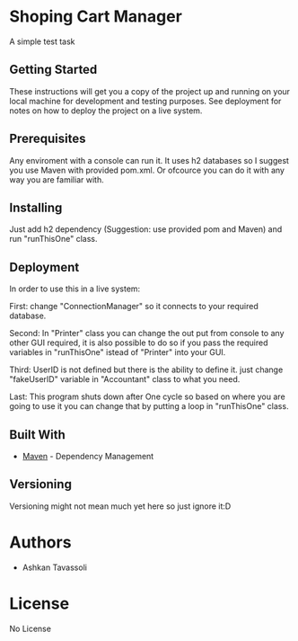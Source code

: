 # Shoping Cart Manager
A simple test task  

## Getting Started
These instructions will get you a copy of the project up and running on your local machine for development and testing purposes. See deployment for notes on how to deploy the project on a live system.

## Prerequisites
Any enviroment with a console can run it. It uses h2 databases so I suggest you use Maven with provided pom.xml. Or ofcource you can do it with any way you are familiar with.

## Installing
Just add h2 dependency (Suggestion: use provided pom and Maven) and run "runThisOne" class.

## Deployment
In order to use this in a live system:

First: change "ConnectionManager" so it connects to your required database.

Second: In "Printer" class you can change the out put from console to any other GUI required, it is also possible to do so if you pass the required variables in "runThisOne" istead of "Printer" into your GUI.

Third: UserID is not defined but there is the ability to define it. just change "fakeUserID" variable in "Accountant" class to what you need.

Last: This program shuts down after One cycle so based on where you are going to use it you can change that by putting a loop in "runThisOne" class.

## Built With
* [Maven](https://maven.apache.org/) - Dependency Management

## Versioning
Versioning might not mean much yet here so just ignore it:D

# Authors
* Ashkan Tavassoli

# License
No License

